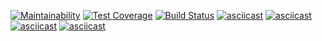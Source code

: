 [![Maintainability](https://api.codeclimate.com/v1/badges/ed9f9ce81e7e4a174ec2/maintainability)](https://codeclimate.com/github/raccoonroman/project-lvl1-s400/maintainability)
[![Test Coverage](https://api.codeclimate.com/v1/badges/ed9f9ce81e7e4a174ec2/test_coverage)](https://codeclimate.com/github/raccoonroman/project-lvl1-s400/test_coverage)
[![Build Status](https://travis-ci.org/raccoonroman/project-lvl1-s400.svg?branch=master)](https://travis-ci.org/raccoonroman/project-lvl1-s400)
[![asciicast](https://asciinema.org/a/Ki3OYyDAIsWd0uMREr8hEXIDt.svg)](https://asciinema.org/a/Ki3OYyDAIsWd0uMREr8hEXIDt)
[![asciicast](https://asciinema.org/a/S55oRCVAuRnFC3nm6G3Nmugyj.svg)](https://asciinema.org/a/S55oRCVAuRnFC3nm6G3Nmugyj)
[![asciicast](https://asciinema.org/a/jFBZ9VGekQB5vHgx5ki5el9Da.svg)](https://asciinema.org/a/jFBZ9VGekQB5vHgx5ki5el9Da)
[![asciicast](https://asciinema.org/a/NGzmXJ4QkaqqYMyhywvwCwj7u.svg)](https://asciinema.org/a/NGzmXJ4QkaqqYMyhywvwCwj7u)

